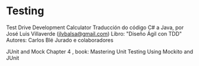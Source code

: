 Testing
=============

Test Drive Development Calculator
Traducción do código C# a Java, por José Luis Villaverde (jlvbalsa@gmail.com)
Libro: "Diseño Ágil con TDD"
Autores: Carlos Blé Jurado e colaboradores



JUnit and Mock
Chapter 4 , book: Mastering Unit Testing Using Mockito and JUnit
